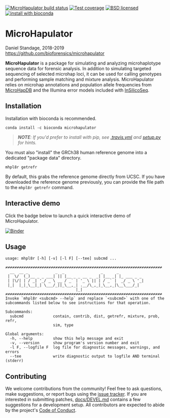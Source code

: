 [![MicroHapulator build status][travisbadge]](https://travis-ci.org/bioforensics/MicroHapulator)
[![Test coverage][codecovbadge]](https://codecov.io/github/bioforensics/MicroHapulator)
[![BSD licensed][licensebadge]](https://github.com/bioforensics/MicroHapDB/blob/master/LICENSE.txt)
[![install with bioconda][biocondabadge]](http://bioconda.github.io/recipes/microhapulator/README.html)

# MicroHapulator

Daniel Standage, 2018-2019  
https://github.com/bioforensics/microhapulator

**MicroHapulator** is a package for simulating and analyzing microhaplotype sequence data for forensic analysis.
In addition to simulating targeted sequencing of selected microhap loci, it can be used for calling genotypes and performing sample matching and mixture analysis.
MicroHapulator relies on microhap annotations and population allele frequencies from [MicroHapDB](https://github.com/bioforensics/microhapdb) and the Illumina error models included with [InSilicoSeq](https://github.com/HadrienG/InSilicoSeq/).


## Installation

Installation with bioconda is recommended.

```
conda install -c bioconda microhapulator
```

> ***NOTE**: If you'd prefer to install with pip, see [.travis.yml](.travis.yml) and [setup.py](setup.py) for hints.*

You must also "install" the GRCh38 human reference genome into a dedicated "package data" directory.

```
mhpl8r getrefr
```

By default, this grabs the reference genome directly from UCSC.
If you have downloaded the reference genome previously, you can provide the file path to the `mhpl8r getrefr` command.


## Interactive demo

Click the badge below to launch a quick interactive demo of MicroHapulator.

[![Binder][binderbadge]](https://mybinder.org/v2/gh/bioforensics/MicroHapulator/master?filepath=binder%2Fdemo.ipynb)


## Usage

```
usage: mhpl8r [-h] [-v] [-l F] [--tee] subcmd ...

≠≠≠≠≠≠≠≠≠≠≠≠≠≠≠≠≠≠≠≠≠≠≠≠≠≠≠≠≠≠≠≠≠≠≠≠≠≠≠≠≠≠≠≠≠≠≠≠≠≠≠≠≠≠≠≠≠≠≠≠≠≠≠≠≠≠≠≠≠
  __  __ _            _  _                _      _
 |  \/  (_)__ _ _ ___| || |__ _ _ __ _  _| |__ _| |_ ___ _ _
 | |\/| | / _| '_/ _ \ __ / _` | '_ \ || | / _` |  _/ _ \ '_|
 |_|  |_|_\__|_| \___/_||_\__,_| .__/\_,_|_\__,_|\__\___/_|
                               |_|
≠≠≠≠≠≠≠≠≠≠≠≠≠≠≠≠≠≠≠≠≠≠≠≠≠≠≠≠≠≠≠≠≠≠≠≠≠≠≠≠≠≠≠≠≠≠≠≠≠≠≠≠≠≠≠≠≠≠≠≠≠≠≠≠≠≠≠≠≠
Invoke `mhpl8r <subcmd> --help` and replace `<subcmd>` with one of the
subcommands listed below to see instructions for that operation.

Subcommands:
  subcmd             contain, contrib, dist, getrefr, mixture, prob, refr,
                     sim, type

Global arguments:
  -h, --help         show this help message and exit
  -v, --version      show program's version number and exit
  -l F, --logfile F  log file for diagnostic messages, warnings, and errors
  --tee              write diagnostic output to logfile AND terminal (stderr)

```


## Contributing

We welcome contributions from the community!
Feel free to ask questions, make suggestions, or report bugs using the [issue tracker](https://github.com/bioforensics/MicroHapulator/issues).
If you are interested in submitting patches, [docs/DEVEL.md](docs/DEVEL.md) contains a few suggestions for a development setup.
All contributors are expected to abide by the project's [Code of Conduct](docs/CONDUCT.md).


[travisbadge]: https://img.shields.io/travis/bioforensics/MicroHapulator.svg
[codecovbadge]: https://img.shields.io/codecov/c/github/bioforensics/MicroHapulator.svg
[licensebadge]: https://img.shields.io/badge/license-BSD-blue.svg
[biocondabadge]: https://img.shields.io/badge/install%20with-bioconda-brightgreen.svg?style=flat
[binderbadge]: https://mybinder.org/badge_logo.svg
